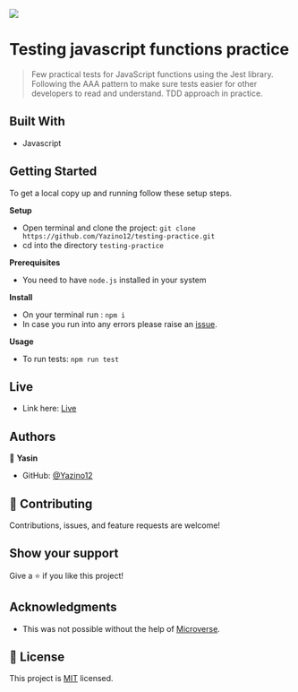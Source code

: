 ![](https://img.shields.io/badge/Microverse-blueviolet)

# Testing javascript functions practice

> Few practical tests for JavaScript functions using the Jest library. 
> Following the AAA pattern to make sure tests easier for other developers to read and understand. TDD approach in practice.

## Built With

- Javascript

## Getting Started

To get a local copy up and running follow these setup steps.

**Setup**

- Open terminal and clone the project: `git clone https://github.com/Yazino12/testing-practice.git`
- cd into the directory `testing-practice`

**Prerequisites**

- You need to have `node.js` installed in your system

**Install**

- On your terminal run : `npm i`
- In case you run into any errors please raise an [issue](https://github.com/Yazino12/testing-practice/issues).

**Usage**

- To run tests: `npm run test`

## Live

- Link here: [Live](https://yazino12.github.io/testing-practice/)

## Authors

👤 **Yasin**

- GitHub: [@Yazino12](https://github.com/Yazino12)

## 🤝 Contributing

Contributions, issues, and feature requests are welcome!

## Show your support

Give a ⭐️ if you like this project!

## Acknowledgments

- This was not possible without the help of [Microverse](https://github.com/microverseinc/curriculum-transversal-skills/blob/main/documentation/hello_microverse_project.md).

## 📝 License

This project is [MIT](./LICENCE) licensed.
